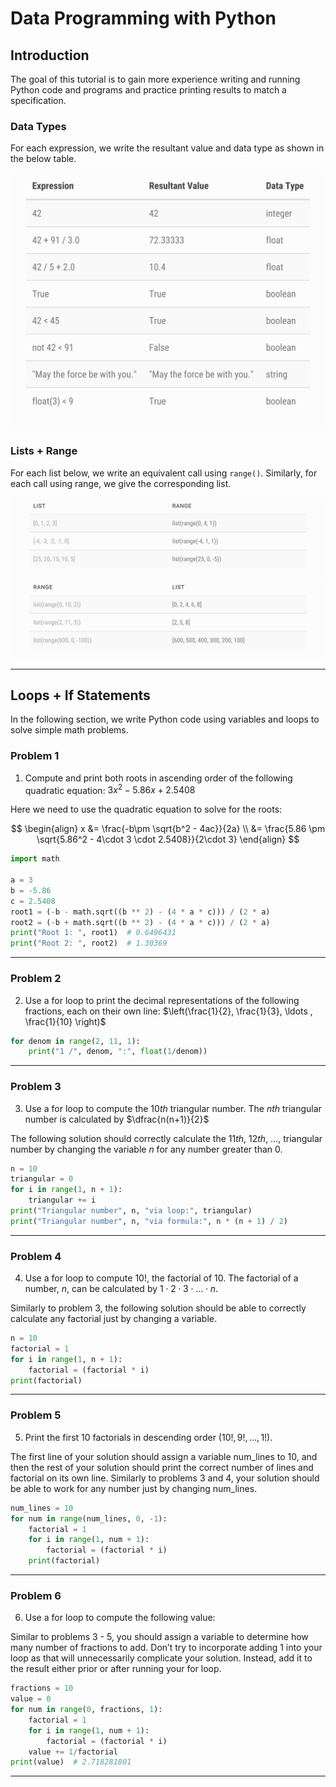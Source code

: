 # Data Programming with Python


## Introduction

The goal of this tutorial is to gain more experience writing and running Python code and programs and practice printing results to match a specification.


### Data Types

For each expression, we write the resultant value and data type as shown in the below table.



![](assets/static/data_type.png)


### Lists + Range


For each list below, we write an equivalent call using `range()`. Similarly, for each call using range, we give the corresponding list.



![](assets/static/list.png)
![](assets/static/range.png)



-------------------------




## Loops + If Statements

In the following section, we write Python code using variables and loops to solve simple math problems.



### Problem 1

1. Compute and print both roots in ascending order of the following quadratic equation: $3x^2-5.86x+2.5408$


Here we need to use the quadratic equation to solve for the roots:


$$
\begin{align}
x &= \frac{-b\pm \sqrt{b^2 - 4ac}}{2a} \\
&= \frac{5.86 \pm \sqrt{5.86^2 - 4\cdot 3 \cdot 2.5408}}{2\cdot 3}
\end{align}
$$



```python
import math

a = 3
b = -5.86
c = 2.5408
root1 = (-b - math.sqrt((b ** 2) - (4 * a * c))) / (2 * a)
root2 = (-b + math.sqrt((b ** 2) - (4 * a * c))) / (2 * a)
print("Root 1: ", root1)  # 0.6496431
print("Root 2: ", root2)  # 1.30369
```



-------------------------


### Problem 2


2. Use a for loop to print the decimal representations of the following fractions, each on their own line: $\left(\frac{1}{2}, \frac{1}{3}, \ldots , \frac{1}{10} \right)$


```python
for denom in range(2, 11, 1):
    print("1 /", denom, ":", float(1/denom))
```



-------------------------


### Problem 3 

3. Use a for loop to compute the $10th$ triangular number. The $nth$ triangular number is calculated by $\dfrac{n(n+1)}{2}$


The following solution should correctly calculate the $11th$, $12th$, $\ldots$,  triangular number by changing the variable $n$ for any number greater than $0$.


```python
n = 10
triangular = 0
for i in range(1, n + 1):
    triangular += i
print("Triangular number", n, "via loop:", triangular)
print("Triangular number", n, "via formula:", n * (n + 1) / 2)
```


-------------------------


### Problem 4

4. Use a for loop to compute $10!$, the factorial of $10$. The factorial of a number, $n$, can be calculated by $1\cdot 2 \cdot 3 \cdot \ldots \cdot n$.


Similarly to problem 3, the following solution should be able to correctly calculate any factorial just by changing a variable.


```python
n = 10
factorial = 1
for i in range(1, n + 1):
    factorial = (factorial * i)
print(factorial)
```



-------------------------


### Problem 5

5. Print the first $10$ factorials in descending order $\left(10!, 9!,\ldots , 1!\right)$.


The first line of your solution should assign a variable num_lines to 10, and then the rest of your solution should print the correct number of lines and factorial on its own line. Similarly to problems 3 and 4, your solution should be able to work for any number just by changing num_lines.


```python
num_lines = 10
for num in range(num_lines, 0, -1):
    factorial = 1
    for i in range(1, num + 1):
        factorial = (factorial * i)
    print(factorial)
```


-------------------------


### Problem 6

6. Use a for loop to compute the following value:



Similar to problems 3 - 5, you should assign a variable to determine how many number of fractions to add. Don’t try to incorporate adding 1 into your loop as that will unnecessarily complicate your solution. Instead, add it to the result either prior or after running your for loop.

```python
fractions = 10
value = 0
for num in range(0, fractions, 1):
    factorial = 1
    for i in range(1, num + 1):
        factorial = (factorial * i)
    value += 1/factorial
print(value)  # 2.718281801
```


-------------------------





